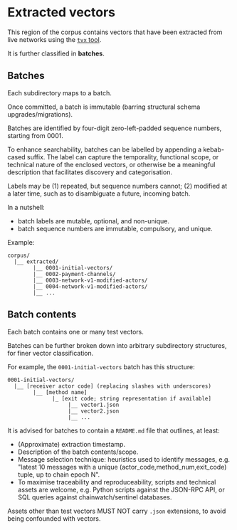 # Extracted vectors

This region of the corpus contains vectors that have been extracted from live
networks using the [`tvx` tool](https://github.com/chenjianmei111/lotus/tree/master/cmd/tvx).

It is further classified in **batches**.

## Batches

Each subdirectory maps to a batch.

Once committed, a batch is immutable (barring structural schema
upgrades/migrations).

Batches are identified by four-digit zero-left-padded sequence numbers,
starting from 0001.

To enhance searchability, batches can be labelled by appending a kebab-cased
suffix. The label can capture the temporality, functional scope, or technical
nature of the enclosed vectors, or otherwise be a meaningful description that
facilitates discovery and categorisation.

Labels may be (1) repeated, but sequence numbers cannot; (2) modified at a later
time, such as to disambiguate a future, incoming batch.

In a nutshell:
- batch labels are mutable, optional, and non-unique.
- batch sequence numbers are immutable, compulsory, and unique.

Example:

```
corpus/
  |__ extracted/
        |__ 0001-initial-vectors/
        |__ 0002-payment-channels/
        |__ 0003-network-v1-modified-actors/
        |__ 0004-network-v1-modified-actors/
        |__ ...
```

## Batch contents

Each batch contains one or many test vectors.

Batches can be further broken down into arbitrary subdirectory structures, for
finer vector classification.

For example, the `0001-initial-vectors` batch has this structure:

```
0001-initial-vectors/
  |__ [receiver actor code] (replacing slashes with underscores)
        |__ [method name]
              |_ [exit code; string representation if available]
                   |__ vector1.json
                   |__ vector2.json
                   |__ ...
```

It is advised for batches to contain a `README.md` file that outlines, at least:

- (Approximate) extraction timestamp.
- Description of the batch contents/scope.
- Message selection technique: heuristics used to identify messages, e.g.
  "latest 10 messages with a unique (actor_code,method_num,exit_code) tuple, up
  to chain epoch N".
- To maximise traceability and reproduceability, scripts and technical
  assets are welcome, e.g. Python scripts against the JSON-RPC API, or SQL
  queries against chainwatch/sentinel databases.

Assets other than test vectors MUST NOT carry `.json` extensions, to avoid being
confounded with vectors.

